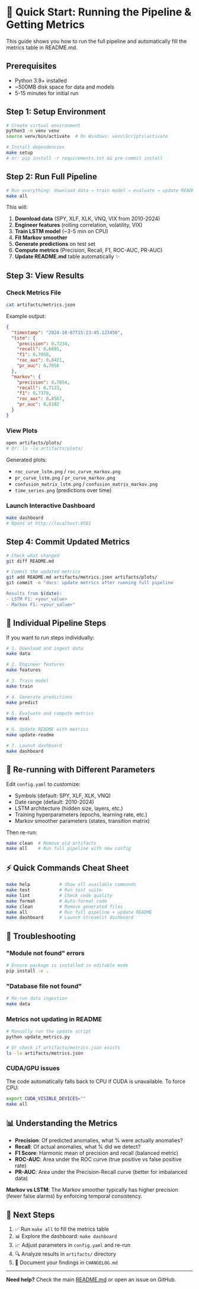 # 🚀 Quick Start: Running the Pipeline & Getting Metrics

This guide shows you how to run the full pipeline and automatically fill the metrics table in README.md.

## Prerequisites

- Python 3.9+ installed
- ~500MB disk space for data and models
- 5-15 minutes for initial run

## Step 1: Setup Environment

```bash
# Create virtual environment
python3 -m venv venv
source venv/bin/activate  # On Windows: venv\Scripts\activate

# Install dependencies
make setup
# or: pip install -r requirements.txt && pre-commit install
```

## Step 2: Run Full Pipeline

```bash
# Run everything: download data → train model → evaluate → update README
make all
```

This will:
1. **Download data** (SPY, XLF, XLK, VNQ, VIX from 2010-2024)
2. **Engineer features** (rolling correlation, volatility, VIX)
3. **Train LSTM model** (~3-5 min on CPU)
4. **Fit Markov smoother**
5. **Generate predictions** on test set
6. **Compute metrics** (Precision, Recall, F1, ROC-AUC, PR-AUC)
7. **Update README.md** table automatically ✨

## Step 3: View Results

### Check Metrics File
```bash
cat artifacts/metrics.json
```

Example output:
```json
{
  "timestamp": "2024-10-07T15:23:45.123456",
  "lstm": {
    "precision": 0.7234,
    "recall": 0.6891,
    "f1": 0.7058,
    "roc_auc": 0.8421,
    "pr_auc": 0.7856
  },
  "markov": {
    "precision": 0.7654,
    "recall": 0.7123,
    "f1": 0.7378,
    "roc_auc": 0.8567,
    "pr_auc": 0.8102
  }
}
```

### View Plots
```bash
open artifacts/plots/
# Or: ls -la artifacts/plots/
```

Generated plots:
- `roc_curve_lstm.png` / `roc_curve_markov.png`
- `pr_curve_lstm.png` / `pr_curve_markov.png`
- `confusion_matrix_lstm.png` / `confusion_matrix_markov.png`
- `time_series.png` (predictions over time)

### Launch Interactive Dashboard
```bash
make dashboard
# Opens at http://localhost:8501
```

## Step 4: Commit Updated Metrics

```bash
# Check what changed
git diff README.md

# Commit the updated metrics
git add README.md artifacts/metrics.json artifacts/plots/
git commit -m "docs: update metrics after running full pipeline

Results from $(date):
- LSTM F1: <your_value>
- Markov F1: <your_value>"
```

## 🔧 Individual Pipeline Steps

If you want to run steps individually:

```bash
# 1. Download and ingest data
make data

# 2. Engineer features
make features

# 3. Train model
make train

# 4. Generate predictions
make predict

# 5. Evaluate and compute metrics
make eval

# 6. Update README with metrics
make update-readme

# 7. Launch dashboard
make dashboard
```

## 🔄 Re-running with Different Parameters

Edit `config.yaml` to customize:
- Symbols (default: SPY, XLF, XLK, VNQ)
- Date range (default: 2010-2024)
- LSTM architecture (hidden size, layers, etc.)
- Training hyperparameters (epochs, learning rate, etc.)
- Markov smoother parameters (states, transition matrix)

Then re-run:
```bash
make clean  # Remove old artifacts
make all    # Run full pipeline with new config
```

## ⚡ Quick Commands Cheat Sheet

```bash
make help           # Show all available commands
make test           # Run test suite
make lint           # Check code quality
make format         # Auto-format code
make clean          # Remove generated files
make all            # Run full pipeline + update README
make dashboard      # Launch Streamlit dashboard
```

## 🐛 Troubleshooting

### "Module not found" errors
```bash
# Ensure package is installed in editable mode
pip install -e .
```

### "Database file not found"
```bash
# Re-run data ingestion
make data
```

### Metrics not updating in README
```bash
# Manually run the update script
python update_metrics.py

# Or check if artifacts/metrics.json exists
ls -la artifacts/metrics.json
```

### CUDA/GPU issues
The code automatically falls back to CPU if CUDA is unavailable. To force CPU:
```bash
export CUDA_VISIBLE_DEVICES=""
make all
```

## 📊 Understanding the Metrics

- **Precision**: Of predicted anomalies, what % were actually anomalies?
- **Recall**: Of actual anomalies, what % did we detect?
- **F1 Score**: Harmonic mean of precision and recall (balanced metric)
- **ROC-AUC**: Area under the ROC curve (true positive vs false positive rate)
- **PR-AUC**: Area under the Precision-Recall curve (better for imbalanced data)

**Markov vs LSTM**: The Markov smoother typically has higher precision (fewer false alarms) by enforcing temporal consistency.

## 🎯 Next Steps

1. ✅ Run `make all` to fill the metrics table
2. 📊 Explore the dashboard: `make dashboard`
3. 📈 Adjust parameters in `config.yaml` and re-run
4. 🔍 Analyze results in `artifacts/` directory
5. 📝 Document your findings in `CHANGELOG.md`

---

**Need help?** Check the main [README.md](README.md) or open an issue on GitHub.
